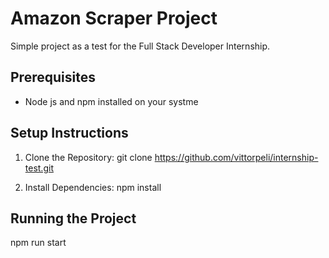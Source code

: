 # Amazon Scraper Project

Simple project as a test for the Full Stack Developer Internship.

## Prerequisites

- Node js and npm installed on your systme

## Setup Instructions

1. Clone the Repository:
   git clone https://github.com/vittorpeli/internship-test.git

2. Install Dependencies:
   npm install

## Running the Project

npm run start
